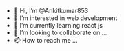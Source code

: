 - 👋 Hi, I’m @Ankitkumar853
- 👀 I’m interested in web development 
- 🌱 I’m currently learning react js
- 💞️ I’m looking to collaborate on ...
- 📫 How to reach me ...

<!---
Ankitkumar853/Ankitkumar853 is a ✨ special ✨ repository because its `README.md` (this file) appears on your GitHub profile.
You can click the Preview link to take a look at your changes.
--->
